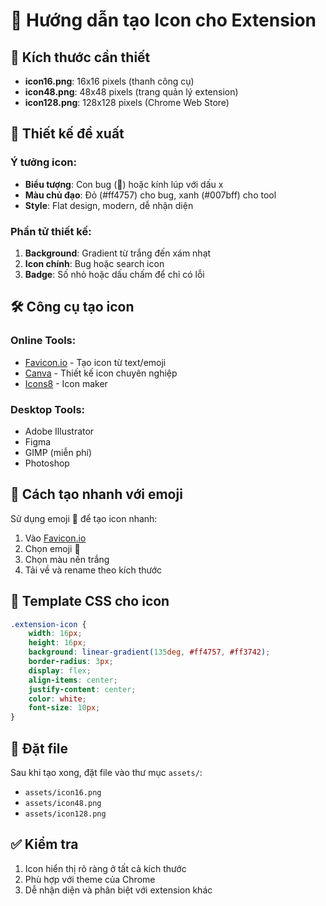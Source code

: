 # 🎨 Hướng dẫn tạo Icon cho Extension

## 📏 Kích thước cần thiết

- **icon16.png**: 16x16 pixels (thanh công cụ)
- **icon48.png**: 48x48 pixels (trang quản lý extension)
- **icon128.png**: 128x128 pixels (Chrome Web Store)

## 🎯 Thiết kế đề xuất

### Ý tưởng icon:
- **Biểu tượng**: Con bug (🐛) hoặc kính lúp với dấu x
- **Màu chủ đạo**: Đỏ (#ff4757) cho bug, xanh (#007bff) cho tool
- **Style**: Flat design, modern, dễ nhận diện

### Phần tử thiết kế:
1. **Background**: Gradient từ trắng đến xám nhạt
2. **Icon chính**: Bug hoặc search icon
3. **Badge**: Số nhỏ hoặc dấu chấm để chỉ có lỗi

## 🛠️ Công cụ tạo icon

### Online Tools:
- [Favicon.io](https://favicon.io/) - Tạo icon từ text/emoji
- [Canva](https://canva.com) - Thiết kế icon chuyên nghiệp
- [Icons8](https://icons8.com/icon-maker) - Icon maker

### Desktop Tools:
- Adobe Illustrator
- Figma
- GIMP (miễn phí)
- Photoshop

## 📝 Cách tạo nhanh với emoji

Sử dụng emoji 🐛 để tạo icon nhanh:

1. Vào [Favicon.io](https://favicon.io/favicon-generator/)
2. Chọn emoji 🐛 
3. Chọn màu nền trắng
4. Tải về và rename theo kích thước

## 🎨 Template CSS cho icon

```css
.extension-icon {
    width: 16px;
    height: 16px;
    background: linear-gradient(135deg, #ff4757, #ff3742);
    border-radius: 3px;
    display: flex;
    align-items: center;
    justify-content: center;
    color: white;
    font-size: 10px;
}
```

## 📁 Đặt file

Sau khi tạo xong, đặt file vào thư mục `assets/`:
- `assets/icon16.png`
- `assets/icon48.png`  
- `assets/icon128.png`

## ✅ Kiểm tra

1. Icon hiển thị rõ ràng ở tất cả kích thước
2. Phù hợp với theme của Chrome
3. Dễ nhận diện và phân biệt với extension khác 